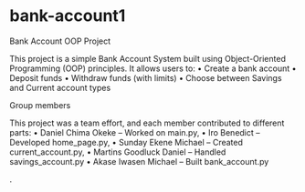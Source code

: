 # bank-account1
Bank Account OOP Project

This project is a simple Bank Account System built using Object-Oriented Programming (OOP) principles. It allows users to:
	•	Create a bank account
	•	Deposit funds
	•	Withdraw funds (with limits)
	•	Choose between Savings and Current account types


Group members 

This project was a team effort, and each member contributed to different parts:
	•	Daniel Chima Okeke – Worked on main.py,
	•	Iro Benedict – Developed home_page.py,
	•	Sunday Ekene Michael – Created current_account.py,
	•	Martins Goodluck Daniel – Handled savings_account.py
	•	Akase Iwasen Michael – Built bank_account.py

.
